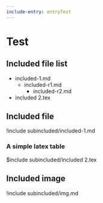```yaml
---
include-entry: entryTest
---
```


# Test

## Included file list

* included-1.md
	* included-r1.md
		* included-r2.md
* included 2.tex

## Included file

!include subincluded/included-1.md

### A simple latex table

$include subincluded/included 2.tex

## Included image

!include subincluded/img.md

